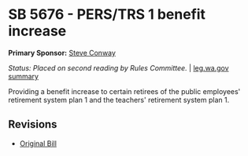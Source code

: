 # SB 5676 - PERS/TRS 1 benefit increase
**Primary Sponsor:** [Steve Conway](/person/leg/steve.conway.md)

*Status: Placed on second reading by Rules Committee.* | [leg.wa.gov summary](https://app.leg.wa.gov/billsummary?BillNumber=5676&Year=2021)

Providing a benefit increase to certain retirees of the public employees' retirement system plan 1 and the teachers' retirement system plan 1.

## Revisions
* [Original Bill](1/)